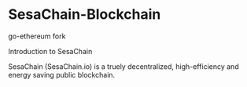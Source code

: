 # SesaChain-Blockchain
go-ethereum fork

Introduction to SesaChain

SesaChain (SesaChain.io) is a truely decentralized, high-efficiency and energy saving public blockchain.
